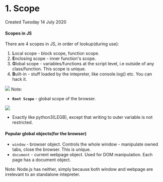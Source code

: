 # 1. Scope
Created Tuesday 14 July 2020

#### Scopes in JS
There are 4 scopes in JS, in order of lookup(during use):

1. **L**ocal scope - block scope, function scope.
2. **E**nclosing scope - inner function's scope.
3. **G**lobal scope - variables/functions at the script level, i.e outside of any class/function. This scope is unique.
4. **B**uilt-in - stuff loaded by the intepreter, like console.log() etc. You can hack it.

![](pasted_image001%205.png)
Note: 

* **``Root Scope``** - global scope of the browser.

![](pasted_image%208.png)

* Exactly like python3(LEGB), except that writing to outer variable is not restricted.


#### Popular global objects(for the browser)

* ``window`` - browser object. Controls the whole window - manipulate owned tabs, close the browser. This is unique.
* ``document`` - current webpage object. Used for DOM manipulation. Each page has a document object.


Note: Node.js has neither, simply because both window and webpage are irrelevant to an standalone intepreter.

